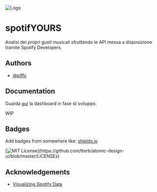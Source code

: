 
![Logo](https://dev-to-uploads.s3.amazonaws.com/uploads/articles/th5xamgrr6se0x5ro4g6.png)


# spotifYOURS

Analisi dei propri gusti musicali sfruttando le API messa a disposizione tramite Spotify Developers.

## Authors

- [@piffo](https://www.linkedin.com/in/m-piffari/)


## Documentation

Guarda [qui](https://public.tableau.com/views/spotifYOURSviz/Sheet2?:language=en-US&:display_count=n&:origin=viz_share_link) la dashboard in fase di sviluppo.

WIP


## Badges

Add badges from somewhere like: [shields.io](https://shields.io/)

[![MIT License](https://img.shields.io/apm/l/atomic-design-ui.svg?)](https://github.com/tterb/atomic-design-ui/blob/master/LICENSEs)


## Acknowledgements

 - [Visualizing Spotify Data](https://towardsdatascience.com/visualizing-spotify-data-with-python-tableau-687f2f528cdd)

